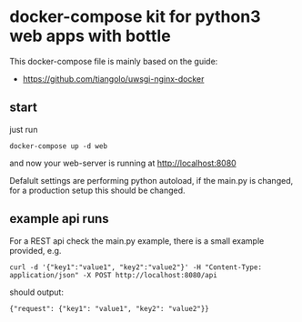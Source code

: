 # docker-compose kit for python3 web apps with bottle
This docker-compose file is mainly based on the guide:

* https://github.com/tiangolo/uwsgi-nginx-docker

## start

just run
```
docker-compose up -d web
```
and now your web-server is running at [http://localhost:8080](http://localhost:8080)

Defalult settings are performing python autoload, if the main.py is changed, for a production setup this should be changed.


## example api runs
For a REST api check the main.py example, there is a small example provided, e.g.
```
curl -d '{"key1":"value1", "key2":"value2"}' -H "Content-Type: application/json" -X POST http://localhost:8080/api

```

should output:
```
{"request": {"key1": "value1", "key2": "value2"}}
```